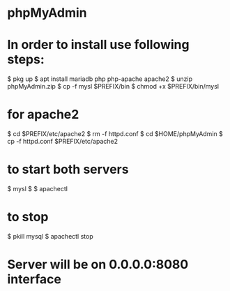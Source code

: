 # phpMyAdmin
# In order to install use following steps:
$ pkg up
$ apt install mariadb php php-apache apache2
$ unzip phpMyAdmin.zip
$ cp -f mysl $PREFIX/bin
$ chmod +x $PREFIX/bin/mysl

# for apache2 
$ cd $PREFIX/etc/apache2
$ rm -f httpd.conf
$ cd $HOME/phpMyAdmin
$ cp -f httpd.conf $PREFIX/etc/apache2
 # to start both servers
 $ mysl
 $
 $ apachectl
 
 # to stop
 $ pkill mysql
 $ apachectl stop

# Server will be on 0.0.0.0:8080 interface
